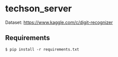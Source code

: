 # techson_server
Dataset: https://www.kaggle.com/c/digit-recognizer
## Requirements
```
$ pip install -r requirements.txt
```
